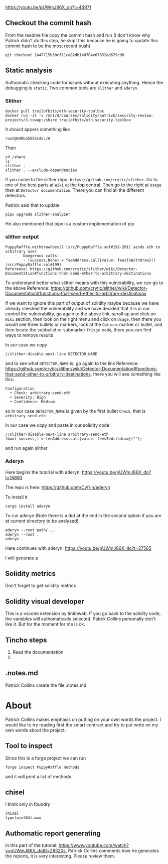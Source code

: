 https://youtu.be/pUWmJ86X_do?t=46971
## Checkout the commit hash

From the readme file copy the commit hash and run (I don't know why Patrick didn't do this step, he skipt this because he is going to update this commit hash to be the most recent push)

```shell
git checkout 2a47715b30cf11ca82db148704e67652ad679cd8
```

## Static analysis 

Authomatic checking code for issues without executing anything. Hence the debugging is `static`. Two common tools are `slither` and `aderyn`. 

### Slither

```shell
docker pull trailofbits/eth-security-toolbox
docker run -it -v /mnt/d/courses/solidity/patrick/security-review-projects/3-tswap:/share trailofbits/eth-security-toolbox
```

It should appers something like

```shell
root@b40ba5553cde:/#
```

Then

```
cd /share
ls
slither .
slither . --exclude-dependencies
```

If you come to the slither repo: `https://github.com/crytic/slither`. Go to one of the best parts at `Wiki` at the top central. Then go to the right at `Usage` then at `Detector documentation`. There you can find all the different detectors.

Patrick said that to update
```shell
pipx upgrade slither-analyzer
```

He also mentioned that pipx is a custom implementation of pip

### slither output

```shell
PuppyRaffle.withdrawFees() (src/PuppyRaffle.sol#192-201) sends eth to arbitrary user
        Dangerous calls:
        - (success,None) = feeAddress.call{value: feesToWithdraw}() (src/PuppyRaffle.sol#199)
Reference: https://github.com/crytic/slither/wiki/Detector-Documentation#functions-that-send-ether-to-arbitrary-destinations
```

To understand better what slither means with this vulnerability, we can go to the above Reference: https://github.com/crytic/slither/wiki/Detector-Documentation#functions-that-send-ether-to-arbitrary-destinations

If we want to ignore this part of output of solidity maybe because we have already checked the vulnerability and we have decided that it is in our control the vulnerability, go again to the above link, scroll up and click on `Wiki` section, then look on the right menu and click on `Usage`, then there you would see three bullets or markers, look at the `Options` marker or bullet, and then locate the subbullet or submarker `Triage mode`, there you can find ways to remove results

In our case we copy
```shell
//slither-disable-next-line DETECTOR_NAME
```

and to see what `DETECTOR_NAME` is, go again to the link Reference: https://github.com/crytic/slither/wiki/Detector-Documentation#functions-that-send-ether-to-arbitrary-destinations, there you will see something like this:

```shell
Configuration
  • Check: arbitrary-send-eth
  • Severity: High
  • Confidence: Medium
```

so in our case `DETECTOR_NAME` is given by the first bullet `Check`, that is `arbitrary-send-eth`

In our case we copy and paste in our solidity code
```solidty
//slither-disable-next-line arbitrary-send-eth
(bool success,) = feeAddress.call{value: feesToWithdraw}("");
```

and run again slither


### Aderyn

Here begins the tutorial with aderyn: https://youtu.be/pUWmJ86X_do?t=16893

The repo is here: https://github.com/Cyfrin/aderyn

To install it

```shell
cargo install aderyn
```

To run aderyn (Note there is a dot at the end in the second option if you are at current directory to be analyzed)

```shell
aderyn --root path/...
aderyn --root .
aderyn .
```

Here continues with aderyn: https://youtu.be/pUWmJ86X_do?t=27565

I will generate a 

## Solidity metrics

Don't forget to get solidity metrics

## Solidity visual developer

This is a vscode extension by tintinweb. If you go back to the solidity code, the variables will authomatically selected. Patrck Collins personally don't like it. But for the moment for me is ok.

## Tincho steps

1. Read the documentation
2. 

## .notes.md

Patrick Collins create the file .notes.md

# About

Patrick Collins makes emphasis on putting on your own words the project. I would like to try reading first the smart contract and try to put write on my own words about the project.

## Tool to inspect

Since this is a forge project we can run

```shell
forge inspect PuppyRaffle methods 
```

and it will print a list of methods

## chisel

I think only in foundry

```shell
chisel
type(uint64).max
```

## Authomatic report generating

In this part of the tutorial: https://www.youtube.com/watch?v=pUWmJ86X_do&t=28520s, Patrick Collins comments how he generates the reports, it is very interesting. Please review them.
